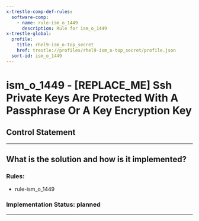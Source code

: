 ```yaml
---
x-trestle-comp-def-rules:
  software-comp:
    - name: rule-ism_o_1449
      description: Rule for ism_o_1449
x-trestle-global:
  profile:
    title: rhel9-ism_o-top_secret
    href: trestle://profiles/rhel9-ism_o-top_secret/profile.json
  sort-id: ism_o_1449
---
```


# ism_o_1449 - \[REPLACE_ME\] Ssh Private Keys Are Protected With A Passphrase Or A Key Encryption Key

## Control Statement

______________________________________________________________________

## What is the solution and how is it implemented?

<!-- For implementation status enter one of: implemented, partial, planned, alternative, not-applicable -->

<!-- Note that the list of rules under ### Rules: is read-only and changes will not be captured after assembly to JSON -->

<!-- Add control implementation description here for control: ism_o_1449 -->

### Rules:

  - rule-ism_o_1449

### Implementation Status: planned

______________________________________________________________________
